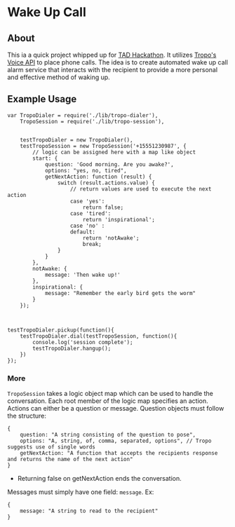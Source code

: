 # Wake Up Call

## About
This ia a quick project whipped up for [TAD Hackathon](http://tadhack.com/2016/global/Orlando). 
It utilizes [Tropo's Voice API](https://www.tropo.com/) to place phone calls.
The idea is to create automated wake up call alarm service that interacts with the recipient to provide
a more personal and effective method of waking up.

## Example Usage

```
var TropoDialer = require('./lib/tropo-dialer'),
    TropoSession = require('./lib/tropo-session'),


    testTropoDialer = new TropoDialer(),
    testTropoSession = new TropoSession('+15551230987', {
        // logic can be assigned here with a map like object
        start: {
            question: 'Good morning. Are you awake?',
            options: "yes, no, tired",
            getNextAction: function (result) {
                switch (result.actions.value) {
                    // return values are used to execute the next action
                    case 'yes':
                        return false;
                    case 'tired':
                        return 'inspirational';
                    case 'no' :
                    default:
                        return 'notAwake';
                        break;
                }
            }
        },
        notAwake: {
            message: 'Then wake up!'
        },
        inspirational: {
            message: "Remember the early bird gets the worm"
        }
    });



testTropoDialer.pickup(function(){
    testTropoDialer.dial(testTropoSession, function(){
        console.log('session complete');
        testTropoDialer.hangup();
    })
});
```

### More
`TropoSession` takes a logic object map which can be used to handle the conversation.
Each root member of the logic map specifies an action.
Actions can either be a question or message. 
Question objects must follow the structure:
```
{
    question: "A string consisting of the question to pose",
    options: "A, string, of, comma, separated, options", // Tropo suggests use of single words
    getNextAction: "A function that accepts the recipients response and returns the name of the next action"
}
```
- Returning false on getNextAction ends the conversation.

Messages must simply have one field: `message`. Ex:
```
{
    message: "A string to read to the recipient"
}
```

